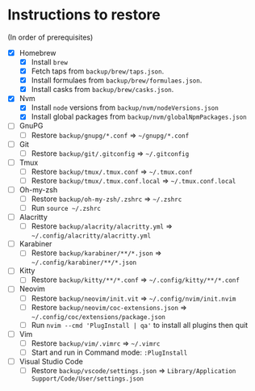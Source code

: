 # Instructions to restore

(In order of prerequisites)

- [x] Homebrew
  - [x] Install `brew`
  - [x] Fetch taps from `backup/brew/taps.json`.
  - [x] Install formulaes from `backup/brew/formulaes.json`.
  - [x] Install casks from `backup/brew/casks.json`.
- [x] Nvm
  - [x] Install `node` versions from `backup/nvm/nodeVersions.json`
  - [x] Install global packages from `backup/nvm/globalNpmPackages.json`
- [ ] GnuPG
  - [ ] Restore `backup/gnupg/*.conf` => `~/gnupg/*.conf`
- [ ] Git
  - [ ] Restore `backup/git/.gitconfig` => `~/.gitconfig`
- [ ] Tmux
  - [ ] Restore `backup/tmux/.tmux.conf` => `~/.tmux.conf`
  - [ ] Restore `backup/tmux/.tmux.conf.local` => `~/.tmux.conf.local`
- [ ] Oh-my-zsh
  - [ ] Restore `backup/oh-my-zsh/.zshrc` => `~/.zshrc`
  - [ ] Run `source ~/.zshrc`
- [ ] Alacritty
  - [ ] Restore `backup/alacrity/alacritty.yml` => `~/.config/alacritty/alacritty.yml`
- [ ] Karabiner
  - [ ] Restore `backup/karabiner/**/*.json` => `~/.config/karabiner/**/*.json`
- [ ] Kitty
  - [ ] Restore `backup/kitty/**/*.conf` => `~/.config/kitty/**/*.conf`
- [ ] Neovim
  - [ ] Restore `backup/neovim/init.vit` => `~/.config/nvim/init.nvim`
  - [ ] Restore `backup/neovim/coc-extensions.json` => `~/.config/coc/extensions/package.json`
  - [ ] Run `nvim --cmd 'PlugInstall | qa'` to install all plugins then quit
- [ ] Vim
  - [ ] Restore `backup/vim/.vimrc` => `~/.vimrc`
  - [ ] Start and run in Command mode: `:PlugInstall`
- [ ] Visual Studio Code
  - [ ] Restore `backup/vscode/settings.json` => `Library/Application Support/Code/User/settings.json`
